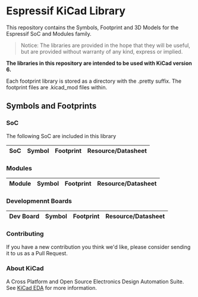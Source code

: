 # Espressif KiCad Library

This repository contains the Symbols, Footprint and 3D Models for the Espressif SoC and Modules family.

> Notice: The libraries are provided in the hope that they will be useful, but are provided without warranty of any kind, express or implied.

**The libraries in this repository are intended to be used with KiCad version 6.**

Each footprint library is stored as a directory with the .pretty suffix. The footprint files are .kicad_mod files within.

## Symbols and Footprints



### SoC

The following SoC are included in this library

| SoC          | Symbol       | Footprint   | Resource/Datasheet                                                                                      |
|:------------:|:------------:|:-----------:|:-------------------------------------------------------------------------------------------------------:|

### Modules

| Module       | Symbol       | Footprint   | Resource/Datasheet                                                                                      |
|:------------:|:------------:|:-----------:|:-------------------------------------------------------------------------------------------------------:|


### Developmennt Boards

| Dev Board    | Symbol       | Footprint   | Resource/Datasheet                                                                                      |
|:------------:|:------------:|:-----------:|:-------------------------------------------------------------------------------------------------------:|

### Contributing

If you have a new contribution you think we'd like, please consider sending it to us as a Pull Request.

### About KiCad

A Cross Platform and Open Source Electronics Design Automation Suite. See [KiCad EDA](https://kicad.org/) for more information.
